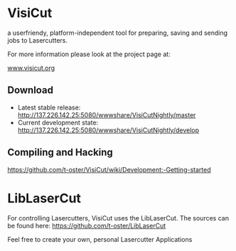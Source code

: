 VisiCut
=======

a userfriendy, platform-independent tool for preparing, saving and sending jobs to Lasercutters.

For more information please look at the project page at:

www.visicut.org

Download
--------
* Latest stable release: http://137.226.142.25:5080/wwwshare/VisiCutNightly/master
* Current development state: http://137.226.142.25:5080/wwwshare/VisiCutNightly/develop

Compiling and Hacking
---------------------
https://github.com/t-oster/VisiCut/wiki/Development:-Getting-started

LibLaserCut
===========

For controlling Lasercutters, VisiCut uses the LibLaserCut. The sources can be found here: https://github.com/t-oster/LibLaserCut

Feel free to create your own, personal Lasercutter Applications
